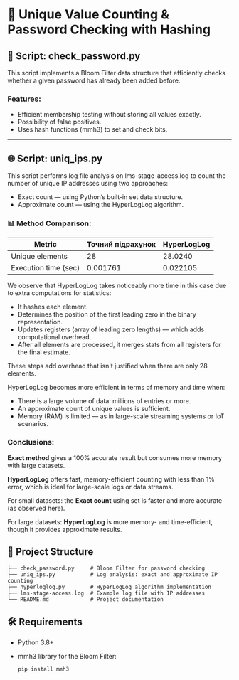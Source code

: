 # 📂 Unique Value Counting & Password Checking with Hashing

## 🔐 Script: check_password.py
This script implements a Bloom Filter data structure that efficiently checks whether a given password has already been added before.

### Features:
- Efficient membership testing without storing all values exactly.
- Possibility of false positives.
- Uses hash functions (mmh3) to set and check bits.

---

## 🌐 Script: uniq_ips.py
This script performs log file analysis on lms-stage-access.log to count the number of unique IP addresses using two approaches:

- Exact count — using Python’s built-in set data structure.
- Approximate count — using the HyperLogLog algorithm.

### 📊 Method Comparison:

| Metric                   | Точний підрахунок  | HyperLogLog        |
|--------------------------|--------------------|--------------------|
| Unique elements	         |   28	              |   28.0240          |
|  Execution time (sec)	   |   0.001761	        |   0.022105         |

We observe that HyperLogLog takes noticeably more time in this case due to extra computations for statistics:
- It hashes each element.
- Determines the position of the first leading zero in the binary representation.
- Updates registers (array of leading zero lengths) — which adds computational overhead.
- After all elements are processed, it merges stats from all registers for the final estimate.


These steps add overhead that isn't justified when there are only 28 elements.

HyperLogLog becomes more efficient in terms of memory and time when:
- There is a large volume of data: millions of entries or more.
- An approximate count of unique values is sufficient.
- Memory (RAM) is limited — as in large-scale streaming systems or IoT scenarios.

### Conclusions:
**Exact method** gives a 100% accurate result but consumes more memory with large datasets.

**HyperLogLog** offers fast, memory-efficient counting with less than 1% error, which is ideal for large-scale logs or data streams.

For small datasets: the **Exact count** using set is faster and more accurate (as observed here).

For large datasets: **HyperLogLog** is more memory- and time-efficient, though it provides approximate results.

## 📁 Project Structure

    ├── check_password.py     # Bloom Filter for password checking
    ├── uniq_ips.py           # Log analysis: exact and approximate IP counting
    ├── hyperloglog.py        # HyperLogLog algorithm implementation
    ├── lms-stage-access.log  # Example log file with IP addresses
    └── README.md             # Project documentation

## 🛠️ Requirements
- Python 3.8+
- mmh3 library for the Bloom Filter:
    
      pip install mmh3